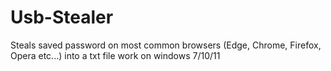 # Usb-Stealer
Steals saved password on most common browsers (Edge, Chrome, Firefox, Opera etc...) into a txt file work on windows 7/10/11
